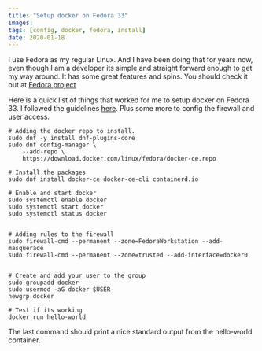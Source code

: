 ```yaml
---
title: "Setup docker on Fedora 33"
images:
tags: [config, docker, fedora, install]
date: 2020-01-18
---
```


I use Fedora as my regular Linux. And I have been doing that for years now, even though I am a developer its simple and straight forward enough to get my way around. It has some great features and spins. You should check it out at [Fedora project](https://getfedora.org/)

Here is a quick list of things that worked for me to setup docker on Fedora 33.
I followed the guidelines [here](https://docs.docker.com/engine/install/fedora/).
Plus some more to config the firewall and user access.

```
# Adding the docker repo to install.
sudo dnf -y install dnf-plugins-core
sudo dnf config-manager \
    --add-repo \
    https://download.docker.com/linux/fedora/docker-ce.repo

# Install the packages
sudo dnf install docker-ce docker-ce-cli containerd.io

# Enable and start docker
sudo systemctl enable docker
sudo systemctl start docker
sudo systemctl status docker


# Adding rules to the firewall
sudo firewall-cmd --permanent --zone=FedoraWorkstation --add-masquerade
sudo firewall-cmd --permanent --zone=trusted --add-interface=docker0


# Create and add your user to the group
sudo groupadd docker
sudo usermod -aG docker $USER
newgrp docker

# Test if its working
docker run hello-world
```

The last command should print a nice standard output from the hello-world container.
